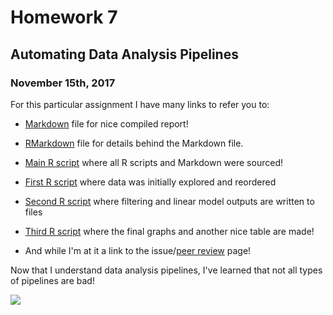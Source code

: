 # Homework 7

## Automating Data Analysis Pipelines

### November 15th, 2017

For this particular assignment I have many links to refer you to:

* [Markdown](https://github.com/vanflad/STAT547-hw-fladmark-vanessa/blob/master/Homework%207/HW07.md) file for nice compiled report!

* [RMarkdown](https://github.com/vanflad/STAT547-hw-fladmark-vanessa/blob/master/Homework%207/HW07.Rmd) file for details behind the Markdown file.

* [Main R script](https://github.com/vanflad/STAT547-hw-fladmark-vanessa/blob/master/Homework%207/hw07-master.R) where all R scripts and Markdown were sourced! 

* [First R script](https://github.com/vanflad/STAT547-hw-fladmark-vanessa/blob/master/Homework%207/hw07-1.R) where data was initially explored and reordered

* [Second R script](https://github.com/vanflad/STAT547-hw-fladmark-vanessa/blob/master/Homework%207/hw07-2.R) where filtering and linear model outputs are written to files

* [Third R script](https://github.com/vanflad/STAT547-hw-fladmark-vanessa/blob/master/Homework%207/hw07-3.R) where the final graphs and another nice table are made!

* And while I'm at it a link to the issue/[peer review](https://github.com/vanflad/STAT547-hw-fladmark-vanessa/issues/7) page!

Now that I understand data analysis pipelines, I've learned that not all types of pipelines are bad!

![](https://risingtide604.ca/wp-content/uploads/2014/03/No-Pipelines-Action.png)
